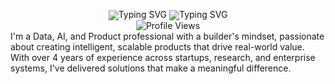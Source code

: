 <div align="center" style="line-height: 1; padding: 0; margin: 0;">
  <img src="https://readme-typing-svg.herokuapp.com?font=Fira+Code&weight=500&size=28&pause=1000&color=00D4FF&center=true&vCenter=true&width=600&height=100&lines=Data+%26+AI+Professional;Product+Builder;Problem+Solver;Innovation+Enthusiast" alt="Typing SVG" style="margin: 0; padding: 0;" />
  <img src="https://readme-typing-svg.herokuapp.com?font=Fira+Code&weight=500&size=20&pause=1000&color=00D4FF&center=true&vCenter=true&width=600&height=50&lines=Ready+to+collaborate+on+exciting+projects!;Let's+build+something+amazing+together!" alt="Typing SVG" style="margin: -10px 0 0 0; padding: 0;" />
</div>
<div align="center">
  <img src="https://komarev.com/ghpvc/?username=sridharmalladi&style=flat-square&color=blue" alt="Profile Views" />
</div>
I'm a Data, AI, and Product professional with a builder's mindset, passionate about creating intelligent, scalable products that drive real-world value. With over 4 years of experience across startups, research, and enterprise systems, I've delivered solutions that make a meaningful difference.
